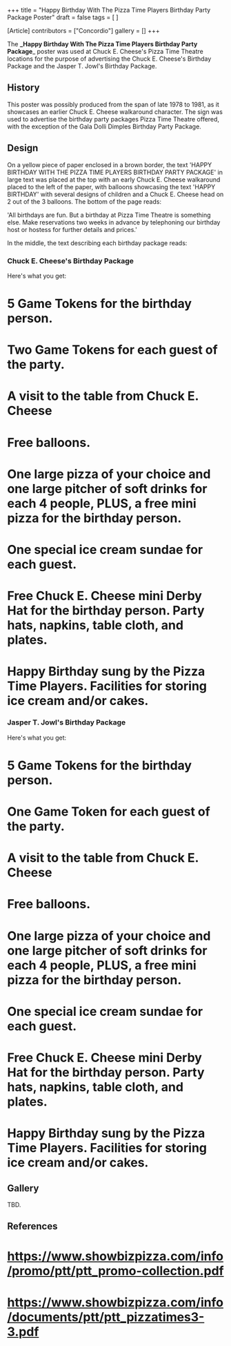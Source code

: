+++
title = "Happy Birthday With The Pizza Time Players Birthday Party Package Poster"
draft = false
tags = [ ]

[Article]
contributors = ["Concordio"]
gallery = []
+++

The **_Happy Birthday With The Pizza Time Players Birthday Party Package**_ poster was used at Chuck E. Cheese's Pizza Time Theatre locations for the purpose of advertising the Chuck E. Cheese's Birthday Package and the Jasper T. Jowl's Birthday Package.

## History ##
This poster was possibly produced from the span of late 1978 to 1981, as it showcases an earlier Chuck E. Cheese walkaround character. The sign was used to advertise the birthday party packages Pizza Time Theatre offered, with the exception of the Gala Dolli Dimples Birthday Party Package. 

## Design ##
On a yellow piece of paper enclosed in a brown border, the text 'HAPPY BIRTHDAY WITH THE PIZZA TIME PLAYERS BIRTHDAY PARTY PACKAGE' in large text was placed at the top with an early Chuck E. Cheese walkaround placed to the left of the paper, with balloons showcasing the text 'HAPPY BIRTHDAY' with several designs of children and a Chuck E. Cheese head on 2 out of the 3 balloons. The bottom of the page reads:


'All birthdays are fun. But a birthday at Pizza Time Theatre is something else. Make reservations two weeks in advance by telephoning our birthday host or hostess for further details and prices.' 


In the middle, the text describing each birthday package reads: 

### Chuck E. Cheese's Birthday Package ###
Here's what you get:

# 5 Game Tokens for the birthday person.
# Two Game Tokens for each guest of the party.
# A visit to the table from Chuck E. Cheese
# Free balloons. 
# One large pizza of your choice and one large pitcher of soft drinks for each 4 people, PLUS, a free mini pizza for the birthday person.
# One special ice cream sundae for each guest.
# Free Chuck E. Cheese mini Derby Hat for the birthday person. Party hats, napkins, table cloth, and plates.
# Happy Birthday sung by the Pizza Time Players. Facilities for storing ice cream and/or cakes.

### Jasper T. Jowl's Birthday Package ###
Here's what you get:

# 5 Game Tokens for the birthday person.
# One Game Token for each guest of the party.
# A visit to the table from Chuck E. Cheese
# Free balloons. 
# One large pizza of your choice and one large pitcher of soft drinks for each 4 people, PLUS, a free mini pizza for the birthday person.
# One special ice cream sundae for each guest.
# Free Chuck E. Cheese mini Derby Hat for the birthday person. Party hats, napkins, table cloth, and plates.
# Happy Birthday sung by the Pizza Time Players. Facilities for storing ice cream and/or cakes.

## Gallery ##
TBD.

## References ##

# https://www.showbizpizza.com/info/promo/ptt/ptt_promo-collection.pdf
# https://www.showbizpizza.com/info/documents/ptt/ptt_pizzatimes3-3.pdf